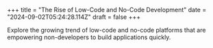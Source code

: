 +++
title = "The Rise of Low-Code and No-Code Development"
date = "2024-09-02T05:24:28.114Z"
draft = false
+++

  Explore the growing trend of low-code and no-code platforms that are empowering non-developers to build applications quickly.
        